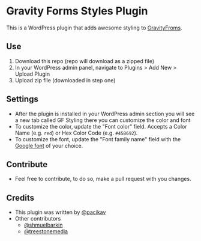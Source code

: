 # Gravity Forms Styles Plugin
This is a WordPress plugin that adds awesome styling to [GravityFroms](https://www.gravityforms.com/).
## Use
1. Download this repo (repo will download as a zipped file)
1. In your WordPress admin panel, navigate to Plugins > Add New > Upload Plugin
1. Upload zip file (downloaded in step one)

## Settings
- After the plugin is installed in your WordPress admin section you will see a new tab called GF Styling there you can customize the color and font
- To customize the color, update the "Font color" field. Accepts a Color Name (e.g. `red`) or Hex Color Code (e.g. `#458692`).
- To customize the font, update the "Font family name" field with the [Google font](https://fonts.google.com/) of your choice.

## Contribute
- Feel free to contribute, to do so, make a pull request with you changes.

## Credits
- This plugin was written by [@pacikav](https://github.com/pacikav)
- Other contributors
  - [@shmuelbarkin](https://github.com/shmuelbarkin)
  - [@treestonemedia](https://github.com/treestonemedia)
